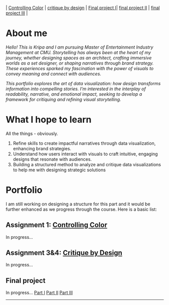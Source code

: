 | [Controlling Color]([controlling-color](https://github.com/kripaj98/tswd-portfolio-templates/controlling-color.html)) | [critique by design](crtique-by-design) | [Final project I](https://github.com/kripaj98/tswd-portfolio-templates/blob/5944ab03c33fb67ad74643b1a92c835772d2087d/final-project-part-one.md)| [final project II](https://github.com/kripaj98/tswd-portfolio-templates/blob/a00581b98bf81019d2fe10fd450371843fb3b941/final-project-part-two.md) | [final project III](https://github.com/kripaj98/tswd-portfolio-templates/blob/6ec7d4577695e5cc7ca4d7bb6e0f2024df1ae568/final-project-part-three.md) |


# About me
_Hello! This is Kripa and I am pursuing Master of Entertainment Industry Management at CMU. Storytelling has always been at the heart of my journey, whether designing spaces as an architect, crafting immersive worlds as a set designer, or shaping narratives through brand strategy. These experiences sparked my fascination with the power of visuals to convey meaning and connect with audiences._

_This portfolio explores the art of data visualization: how design transforms information into compelling stories. I’m interested in the interplay of readability, narrative, and emotional impact, seeking to develop a framework for critiquing and refining visual storytelling._

# What I hope to learn
All the things - obviously. 
1. Refine skills to create impactful narratives through data visualization, enhancing brand strategies.
2. Understand how users interact with visuals to craft intuitive, engaging designs that resonate with audiences.
3. Building a structured method to analyze and critique data visualizations to help me with designing strategic solutions

# Portfolio
I am still working on designing a structure for this part and it would be further enhanced as we progress through the course. Here is a basic list:

## Assignment 1: [Controlling Color](controlling-color)
In progress...

## Assignment 3&4: [Critique by Design](critique-by-design)
In progress... 

## Final project
In progress... 
[Part I](final-project-part-one)
[Part II](final-project-part-two)
[Part III](final-project-part-three)

---




